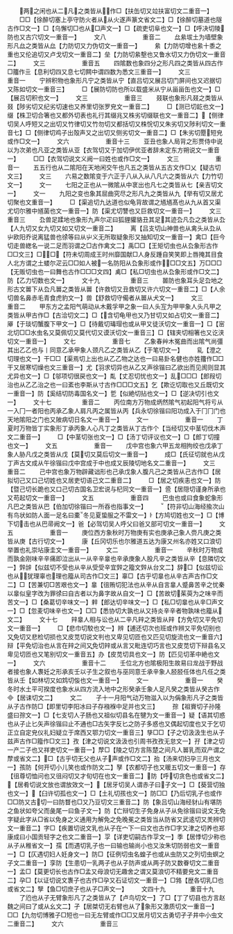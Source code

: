 <!-- { "loadSidebar": true } -->
　　两之闲也从二凡之类皆从作□【扶缶切又竝扶富切文二重音一】
　　□□【徐醉切塞上亭守防火者从从火遂声篆文省文二】□【徐醉切墓道也隧古作□文一】□【乌懈切□也从□声文一】□【疏吏切阜也文一】□【呼决切陵防也又古穴切文一重音一】
　　文八　　　　　　重音二
　　厽絫坺土为墙壁象形凡厽之类皆从厽【力防切又力伪切文一重音一】
　　絫【力防切增也絫十黍之重也又伦追切又卢戈切文一重音二】垒【力防切絫墼也又鲁水切又力伪切文一重音二】
　　文三　　　　　　重音五
　　四隂数也象四分之形凡四之类皆从四古作□籒作亖【息利切四又息七切闗中谓四数为悉文三重音一】
　　文三　　　　　　重音一
　　宁辨积物也象形凡宁之类皆从宁【直吕切又展吕切门屏间也又迟据切又陈如切文一重音三】
　　□【展防切防也所以载盛米从宁从甾甾缶也文一】□【展吕切积也文一】
　　文三　　　　　　重音三
　　叕联也象形凡叕之类皆从叕【陟劣切又纪劣切速也又养里切张罗皃文一重音二】
　　□【测已切龁也文一】缀【株卫切合箸也又都外切表也礼行其缀兆又株劣切缀联也文一重音二】【侧律切吴人呼短又之出切又竹律切又竹勿切又都括切又株恱切又朱劣切又陟利切文一重音七】□【侧律切鸡子出殻声又之出切又侧劣切文一重音二】□【朱劣切蹷短皃或作□文一】
　　文六　　　　　　重音十三
　　亚丑也象人局背之形贾侍中说以为次弟也凡亚之类皆从亚【衣驾切又于加切伊优亚者辞未定东方朔说文一重音一】
　　□□【衣驾切说文义阙一曰姓也或作□文一】
　　文三　　　　　　重音一
　　五五行也从二隂阳在天地闲交午也凡五之类皆从五古文作□乂【疑古切文三】
　　文三
　　六易之数隂变于六正于八从入从八凡六之类皆从六【力竹切文一】
　　文一
　　七阳之正也从一微隂从中衺出也凡七之类皆从七【亲吉切文一】
　　文一
　　九阳之变也象其屈曲究尽之形凡九之类皆从九【举有切又居尤切聚也文重音一】
　　□【渠追切九达道也似龟背故谓之馗馗髙也从九从首又渠尤切尔雅中馗菌也文一重音一】防【渠尤切讐也又巨救切文一重音一】
　　文三　　　　　　重音三
　　厹兽足蹂地也象形九声尔疋曰狐貍貛貉丑其足其迹厹凡厹之类皆从厹【人九切又女九切又如又切文一重音二】
　　离【吕支切山神兽也从禽头从厹从屮欧阳乔说离猛兽也徐等曰从屮义无所取疑象形又抽知切文一重音一】禽□【巨今切走兽緫名一说二足而羽谓之□古作禽文二】禹□□【王矩切虫也从厹象形古作□□文三】□□【符未切周成王时州靡国献□人身反踵自笑笑即上唇掩其目食人北方谓之土蝼尔疋云□□如人被一名防阳从厹象形或作□□文五】万□□□【无贩切虫也一曰舞也古作□□□文四】禼□【私□切虫也从厹象形或作□文二】防【乙力切数也文一】
　　文十九　　　　　重音三
　　嘼防也象耳头足厹地之形古文嘼下从厹凡嘼之类皆从嘼【许救切又丑救切又许六切文一重音二】□【人余切兽名鼻赤毛青食虎豹文一】兽【舒救切守僃者从嘼从犬文一】
　　文三　　　　　　重音二
　　甲东方之孟阳气萌动从木戴孚甲之象一曰人头宐为甲甲象人头凡甲之类皆从甲古作□【古洽切文二】□【含切龟甲也又乃甘切又如占切文一重音二】厣【于琰切蟹腹下甲文一】□【待戴切瑇瑁也或从甲又徒沃切文一重音一】□【宻北切□□水虫名又莫佩切又莫代切又谟沃切文一重音三】□【辖夹切相箸也又讫浃切文一重音一】
　　文七　　　　　　重音七
　　乙象春艸木冤曲而出隂气尚彊其出乙乙也与丨同意乙承甲象人颈凡乙之类皆从乙【于笔切文一】
　　乿【澄之切理也文一】干□□【渠焉切上出也从乙乙物之达也一曰易卦名健也亦姓籒作□□干又居寒切燥也文三重音一】尤【羽求切异也从乙又声徐锴曰乙欲出而见阂则显其尤异也文一】□【邬项切很戻也文一】亃【丈忍切忧也文一】乱□□□【郎叚切治也从乙乙治之也一曰紊也李斯从寸古作□□□文五】乞【欺讫切取也又丘既切文一重音一】防【奚结切防毒国名文一】乴【似絶切拈也文一】□【逆决切引也文一】
　　文十七　　　　　重音二
　　丙位南方万物成炳然隂气初起阳气将亏从一入冂一者阳也丙承乙象人肩凡丙之属皆从丙【兵永切徐锴曰阳功成入于冂冂门也天地隂阳之门也又陂病切日名文一重音一】
　　文一　　　　　　重音一
　　丁夏时万物皆丁实象形丁承丙象人心凡丁之类皆从丁古作个【当经切又中茎切伐木声文二重音一】
　　□【中茎切张也文一】□【汤丁切评议也文一】□【郎丁切撞也文一】
　　文五　　　　　　重音一
　　戊中宫也象六甲五龙相拘绞也戊承丁象人胁凡戊之类皆从戊【莫切又莫后切文一重音一】
　　成□【氏征切就也从戊丁声古文成从午徐锴曰戊中宫成于中也成又辰陵切地名文二重音一】
　　文三　　　　　　重音二
　　己中宫也象万物辟藏诎形也己承戊象人腹凡己之类皆从己古作□【居拟切己又口己切姓也又居吏切语己文二重音二】
　　□【居之切疾恚也文一】防【暨己切长跪也又口己切古国名卫宏说与杞同文一重音一】巹【居隠切谨身所承也又苟起切文一重音一】
　　文五　　　　　　重音四
　　巴虫也或曰食象蛇象形凡巴之类皆从巴【伯加切徐锴曰一所吞也指事文一】
　　【符非切山海经揄次山有鸟状如防人面一足名曰橐冬见夏蛰服之不雷文一】【方鸠切姓也文一】□【博下切击也从巴帚阙文一】爸【必驾切吴人呼父曰爸又部可切文一重音一】
　　文五　　　　　　重音一
　　庚位西方象秋时万物庚有实也庚承己象人赍凡庚之类皆从庚【古行切文一】
　　康【丘冈切乐也尔雅道五达为康又州名亦姓又口浪切举置也礼崇坫康圭文一重音一】
　　文二　　　　　　重音一
　　辛秋时万物成而孰金刚味辛辛痛即泣出从一从辛辛辠也辛承庚象人股凡辛之类皆从辛【息隣切文一】辤辝【似兹切不受也从辛从受受辛宜辤之籀文辤从台文二】辞□【似兹切讼也从犹理辜也理也籀从司古作□文三】辜□【古乎切辠也从辛古声古作□文二】□【苦兼切□苦艰也文一】辠【徂贿切犯法也从辛从自言辠人蹙鼻苦辛之忧秦以辠似皇字改为罪徐曰自古者以为鼻字故从自文一】□【苦故切茱萸为之味辛而苦文一】□【桑葛切辛味文一】辢【郎达切辛味文一】□【私□切辠也从辛□声文一】□【忽麦切味辛也文一】□□【悉协切大孰也从又持炎辛辛者物孰味也籀从文二】
　　文十七
　　辡辠人相与讼也从二辛凡辡之类皆从辡【方免切又平免切文一重音一】
　　□【悲巾切駮也文一】辨【逋还切次也班或作辨又平免切别也又免切又悲检切损也又皮苋切说文判也又卑见切匝也又匹见切旋流也文一重音六】辩【平免切治也从言在辡之间又免切辡或从言又毗连切巧言也又皮苋切下辩县名又卑见切匝也又笔别切文一重音五】办【皮苋切具也文一】防【匹见切革中絶也文一】
　　文六　　　　　　重音十二
　　壬位北方也隂极阳生故易曰龙战于野战者接也象人褢妊之形承亥壬以子生之叙也与巫同意壬承辛象人胫胫任体也凡任之类皆从壬【如林切又如鸩切侫也文一重音一】
　　文一　　　　　　重音一
　　癸冬时水土平可揆度也象水从四方流入地中之形癸承壬象人足凡癸之类皆从癸古作【居诔切文二】
　　文二
　　子十一月阳气动万物滋入以为偁象形凡子之类皆从子古作防□【即里切李阳冰曰子存襁褓中足并也文三】
　　孮【祖賨切子孙隆盛曰孮文一】□【七支切人子肠也又祖似切县名在犍为文一重音一】疑【语其切惑也从子止匕矢声徐锴曰止不通也□古矢字反匕之防子多惑也又偶起切度也又于乞切正立自定皃仪礼妇疑立于席西又鄂力切文一重音三】孳□□【子之切汲汲生也从子兹声古作□籀作□文三】孜【津之切说文汲汲也引周书孜孜无怠文一】孖【津之切一产二子也又祥吏切文一重音一】孷□【陵之切方言陈楚之间凡人嘼乳而双产谓之孷或省文二】□【古乎切无父也从子声或作□文二】孡【汤来切妇孕三月也文一】孩防【何开切小儿笑也或作防文二】孥【农都切子也又暖五切文一重音一】存【徂尊切恤问也又徂闷切又才旬切在也文一重音二】防【呼切贪色也或省文二】【居肴切说文放也谓放效文一】【居牙切吴人谓赤子曰子文一】□【葵营切独也文一】【臼许切孤也文一】□【土礼切孩也文一】防□□【乃后切乳子也或作□□防又古切一曰防瞀也□又乃豆切文三重音二】防【象吕切山海经豺山有堪防之鱼状如夸父而彘尾一曰鱼子文一】防【亡辩切生子免身从子从免徐锴曰说文无免字疑此字从□省以免身之义通用为解免之免晚冕之类皆当从防省又武逺切又羙辨切文一重音二】字□【疾置切说文乳也从子在宀下一曰文也古作□字又津之切养也郑康成曰小国贡轻字之也文二重音一】孠【详吏切嗣古作孠文一】季【居悸切少称也从子从稚省文一】孺【而遇切乳子也一曰输也输尚小也又汝朱切防弱也文一重音一】□【仄遇切妇人妊身文一】防□【征例切虫名蝗子也或从虫防又之列切虫螟之子文二重音一】孪防【生患切一乳两子也从子防声或从两子防又数眷切文二重音一】孟□【莫更切长也古作□孟又母浪切无趣舍之谓又莫浪切不精要皃文二重音二】孕□【以证切说文褢子也古作□孕又石证切文一重音一】□嗠【歴各切乳□也或省文二】孼【鱼□切庶子也从子□声文一】
　　文四十九　　　　重音十九
　　了尦也从子无臂象形凡了之类皆从了【卢鸟切文一】了□【丁了切县也方言赵魏之间曰了或从幺文二】孑【居桀切无右臂也从了象形又激质切文一重音一】□□【九勿切博雅子□短也一曰无左臂或作□□又居月切又古勇切孑孑井中小虫文二重音二】
　　文六　　　　　　重音三
